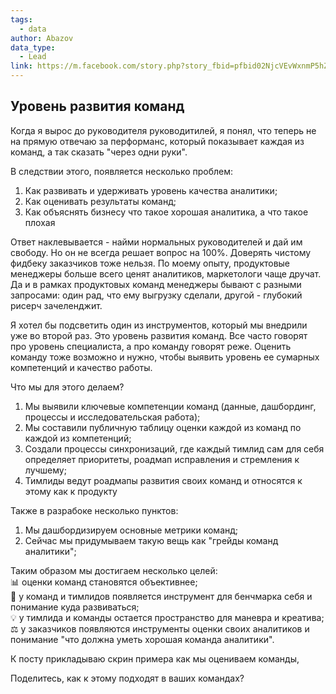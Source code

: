 ```yaml
---
tags:
  - data
author: Abazov
data_type:
  - Lead
link: https://m.facebook.com/story.php?story_fbid=pfbid02NjcVEvWxnmP5hZ5taa8kBrj2HCnF1iD8XsCp2vhikuVGxBM8peA4j5w74hat6iYgl&id=100000825102629&mibextid=Nif5oz
---
```

## Уровень развития команд  
  
Когда я вырос до руководителя руководитилей, я понял, что теперь не на прямую отвечаю за перформанс, который показывает каждая из команд, а так сказать "через одни руки".  
  
В следствии этого, появляется несколько проблем:  
1) Как развивать и удерживать уровень качества аналитики;  
2) Как оценивать результаты команд;  
3) Как объяснять бизнесу что такое хорошая аналитика, а что такое плохая  
  
Ответ наклевывается - найми нормальных руководителей и дай им свободу. Но он не всегда решает вопрос на 100%. Доверять чистому фидбеку заказчиков тоже нельзя. По моему опыту, продуктовые менеджеры больше всего ценят аналитиков, маркетологи чаще дручат. Да и в рамках продуктовых команд менеджеры бывают с разными запросами: один рад, что ему выгрузку сделали, другой - глубокий рисерч зачеленджит.  
  
Я хотел бы подсветить один из инструментов, который мы внедрили уже во второй раз. Это уровень развития команд. Все часто говорят про уровень специалиста, а про команду говорят реже. Оценить команду тоже возможно и нужно, чтобы выявить уровень ее сумарных компетенций и качество работы.  
  
Что мы для этого делаем?  
1) Мы выявили ключевые компетенции команд (данные, дашбординг, процессы и исследовательская работа);  
2) Мы составили публичную таблицу оценки каждой из команд по каждой из компетенций;  
3) Создали процессы синхронизаций, где каждый тимлид сам для себя определяет приоритеты, роадмап исправления и стремления к лучшему;  
4) Тимлиды ведут роадмапы развития своих команд и относятся к этому как к продукту  
  
Также в разрабоке несколько пунктов:  
1) Мы дашбордизируем основные метрики команд;  
2) Сейчас мы придумываем такую вещь как "грейды команд аналитики";  
  
Таким образом мы достигаем несколько целей:  
📊 оценки команд становятся объективнее;  
🧐 у команд и тимлидов появляется инструмент для бенчмарка себя и понимание куда развиваться;  
💡 у тимлида и команды остается пространство для маневра и креатива;  
⚖️ у заказчиков появляются инструменты оценки своих аналитиков и понимание "что должна уметь хорошая команда аналитики".  
  
К посту прикладываю скрин примера как мы оцениваем команды,  
  
Поделитесь, как к этому подходят в ваших командах?